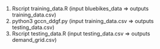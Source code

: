 1. Rscript training_data.R (input bluebikes_data => outputs training_data.csv)
2. python3 gccn_ddgf.py (input training_data.csv => outputs testing_data.csv)
3. Rscript testing_data.R (input testing_data.csv => outputs demand_grid.csv)
